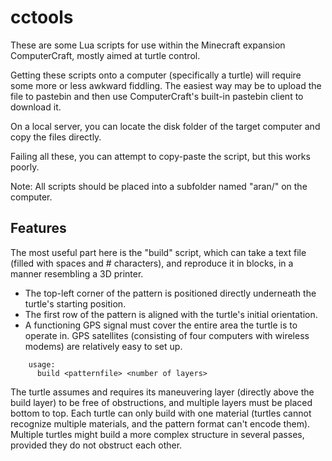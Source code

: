 cctools
=======

These are some Lua scripts for use within the Minecraft expansion ComputerCraft, 
mostly aimed at turtle control.

Getting these scripts onto a computer (specifically a turtle) will require some more or less awkward fiddling.
The easiest way may be to upload the file to pastebin and then use ComputerCraft's built-in pastebin client to
download it.

On a local server, you can locate the disk folder of the target computer and copy the files directly.

Failing all these, you can attempt to copy-paste the script, but this works poorly.

Note: All scripts should be placed into a subfolder named "aran/" on the computer.

Features
--------

The most useful part here is the "build" script, which can take a text file (filled with spaces and # characters),
and reproduce it in blocks, in a manner resembling a 3D printer.

* The top-left corner of the pattern is positioned directly underneath the turtle's starting position.
* The first row of the pattern is aligned with the turtle's initial orientation.
* A functioning GPS signal must cover the entire area the turtle is to operate in. GPS satellites (consisting of four
  computers with wireless modems) are relatively easy to set up.

```
    usage:
      build <patternfile> <number of layers>
```

The turtle assumes and requires its maneuvering layer (directly above the build layer) to be free of obstructions, and
multiple layers must be placed bottom to top. Each turtle can only build with one material (turtles cannot recognize
multiple materials, and the pattern format can't encode them). Multiple turtles might build a more complex structure
in several passes, provided they do not obstruct each other.
